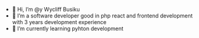 - 👋 Hi, I’m @y Wycliff Busiku
- 👀 I’m a software developer good in php react and frontend development with 3 years development experience
- 🌱 I’m currently learning pyhton development


